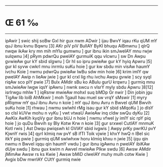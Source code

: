 ___
# Œ 61 ‰
---
ipAwir ] swic shij soBw GxI hir gux nwm ADwir ] ijau BwvY iqau rKu
qUM mY quJ ibnu kvnu Bqwru ]3] AKr piV piV BulIAY ByKI bhuqu AiBmwnu ]
qIrQ nwqw ikAw kry mn mih mYlu gumwnu ] gur ibnu ikin smJweIAY mnu
rwjw sulqwnu ]4] pRym pdwrQu pweIAY gurmuiK qqu vIcwru ] sw Dn Awpu
gvwieAw gur kY sbid sIgwru ] Gr hI so ipru pwieAw gur kY hyiq Apwru
]5] gur kI syvw cwkrI mnu inrmlu suKu hoie ] gur kw sbdu min visAw
haumY ivchu Koie ] nwmu pdwrQu pwieAw lwBu sdw min hoie ]6] krim imlY
qw pweIAY Awip n lieAw jwie ] gur kI crxI lig rhu ivchu Awpu
gvwie ] scy syqI riqAw sco plY pwie ]7] Bulx AMdir sBu ko ABulu gurU
krqwru ] gurmiq mnu smJwieAw lwgw iqsY ipAwru ] nwnk swcu n vIsrY
myly sbdu Apwru ]8]12] isrIrwgu mhlw 1 ] iqRsnw mwieAw mohxI suq
bMDp Gr nwir ] Din jobin jgu TigAw lib loiB AhMkwir ] moh TgaulI
hau mueI sw vrqY sMswir ]1] myry pRIqmw mY quJ ibnu Avru n koie ] mY quJ
ibnu Avru n BwveI qUM Bwvih suKu hoie ]1] rhwau ] nwmu swlwhI rMg isau
gur kY sbid sMqoKu ] jo dIsY so clsI kUVw mohu n vyKu ] vwt vtwaU AwieAw
inq cldw swQu dyKu ]2] AwKix AwKih kyqVy gur ibnu bUJ n hoie ] nwmu
vfweI jy imlY sic rpY piq hoie ] jo quDu Bwvih sy Bly Kotw Krw n koie
]3] gur srxweI CutIAY mnmuK KotI rwis ] Ast Dwqu pwiqswh kI GVIAY
sbid ivgwis ] Awpy prKy pwrKU pvY KjwnY rwis ]4] qyrI kImiq nw pvY
sB ifTI Toik vjwie ] khxY hwQ n lBeI sic itkY piq pwie ] gurmiq
qUM swlwhxw horu kImiq khxu n jwie ]5] ijqu qin nwmu n BwveI iqqu qin
haumY vwdu ] gur ibnu igAwnu n pweIAY ibiKAw dUjw swdu ] ibnu gux kwim
n AwveI mwieAw PIkw swdu ]6] Awsw AMdir jMimAw Awsw rs ks Kwie ]
Awsw bMiD clweIAY muhy muih cotw Kwie ] Avgix bDw mwrIAY CUtY gurmiq
nwie
####
